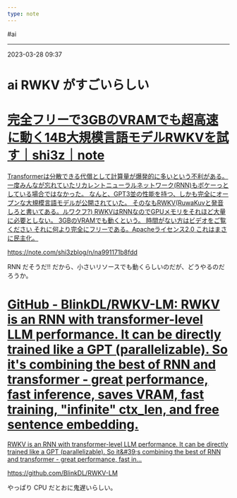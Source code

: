 ```yaml
---
type: note
---
```


#ai

---
2023-03-28  09:37

# ai  RWKV がすごいらしい


<div class="rich-link-card-container"><a class="rich-link-card" href="https://note.com/shi3zblog/n/na991171b8fdd" target="_blank">
	<div class="rich-link-image-container">
		<div class="rich-link-image" style="background-image: url('https://assets.st-note.com/production/uploads/images/101199727/rectangle_large_type_2_0a65b23ab66fffde813395675bdf7c93.png?fit=bounds&quality=85&width=1280')">
	</div>
	</div>
	<div class="rich-link-card-text">
		<h1 class="rich-link-card-title">完全フリーで3GBのVRAMでも超高速に動く14B大規模言語モデルRWKVを試す｜shi3z｜note</h1>
		<p class="rich-link-card-description">
		Transformerは分散できる代償として計算量が爆発的に多いという不利がある。  一度みんなが忘れていたリカレントニューラルネットワーク(RNN)もボケーっとしている場合ではなかった。  なんと、GPT3並の性能を持つ、しかも完全にオープンな大規模言語モデルが公開されていた。  そのなもRWKV(RuwaKuvと発音しろと書いてある。ルワクフ?) RWKVはRNNなのでGPUメモリをそれほど大量に必要としない。 3GBのVRAMでも動くという。  時間がない方はビデオをご覧ください それに何より完全にフリーである。Apacheライセンス2.0 これはまさに民主化。
		</p>
		<p class="rich-link-href">
		https://note.com/shi3zblog/n/na991171b8fdd
		</p>
	</div>
</a></div>



RNN だそうだ!! だから、小さいリソースでも動くらしいのだが、どうやるのだろうか。



<div class="rich-link-card-container"><a class="rich-link-card" href="https://github.com/BlinkDL/RWKV-LM" target="_blank">
	<div class="rich-link-image-container">
		<div class="rich-link-image" style="background-image: url('https://opengraph.githubassets.com/e3158d9de9685f00a3a2a0fa61b360665dc0e176b38d18b0d071ea9664695e27/BlinkDL/RWKV-LM')">
	</div>
	</div>
	<div class="rich-link-card-text">
		<h1 class="rich-link-card-title">GitHub - BlinkDL/RWKV-LM: RWKV is an RNN with transformer-level LLM performance. It can be directly trained like a GPT (parallelizable). So it's combining the best of RNN and transformer - great performance, fast inference, saves VRAM, fast training, "infinite" ctx_len, and free sentence embedding.</h1>
		<p class="rich-link-card-description">
		RWKV is an RNN with transformer-level LLM performance. It can be directly trained like a GPT (parallelizable). So it&amp;#39;s combining the best of RNN and transformer - great performance, fast in...
		</p>
		<p class="rich-link-href">
		https://github.com/BlinkDL/RWKV-LM
		</p>
	</div>
</a></div>


やっぱり CPU だとおに鬼遅いらしい。

